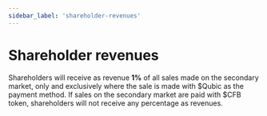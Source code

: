 ```yaml
---
sidebar_label: 'shareholder-revenues'
---
```


# Shareholder revenues

Shareholders will receive as revenue **1%** of all sales made on the secondary market, only and exclusively where the sale is made with $Qubic as the payment method. If sales on the secondary market are paid with $CFB token, shareholders will not receive any percentage as revenues.

